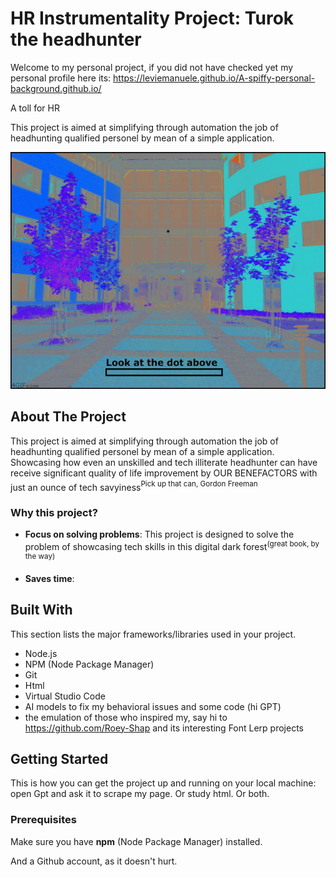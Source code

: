 

# HR Instrumentality Project: Turok the headhunter

Welcome to my personal project, if you did not have checked yet my personal profile here its: https://leviemanuele.github.io/A-spiffy-personal-background.github.io/ 

A toll for HR

This project is aimed at simplifying through automation the job of headhunting qualified personel by mean of a simple application.

![1361921954468](./images/1361921954468.gif)



## About The Project

This project is aimed at simplifying through automation the job of headhunting qualified personel by mean of a simple application.
Showcasing how even an unskilled and tech illiterate headhunter can have receive significant quality of life improvement by OUR BENEFACTORS with just an ounce of tech savyiness<sup>Pick up that can, Gordon Freeman<sup>

### Why this project?

- **Focus on solving problems**: This project is designed to solve the problem of showcasing tech skills in this digital dark forest<sup>(great book, by the way)</sup>

- **Saves time**: 

## Built With

This section lists the major frameworks/libraries used in your project.

- Node.js
- NPM (Node Package Manager)
- Git
- Html
- Virtual Studio Code
- AI models to fix my behavioral issues and some code (hi GPT)
- the emulation of those who inspired my, say hi to https://github.com/Roey-Shap and its interesting Font Lerp projects

## Getting Started

This is how you can get the project up and running on your local machine: open Gpt and ask it to scrape my page. Or study html. Or both.

### Prerequisites

Make sure you have **npm** (Node Package Manager) installed. 

And a Github account, as it doesn't hurt.